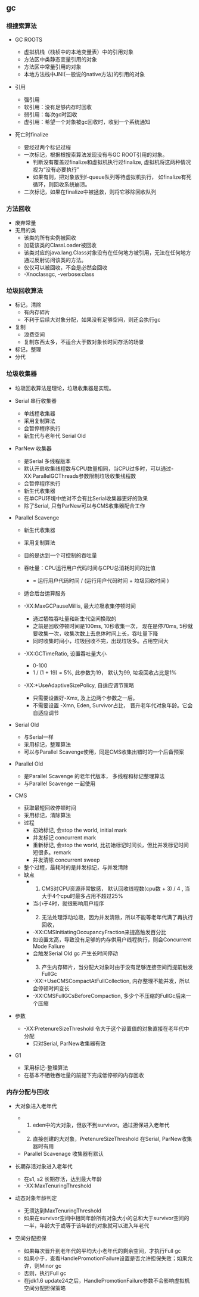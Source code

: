 ## gc
 
### 根搜索算法
 * GC ROOTS
   + 虚拟机栈（栈桢中的本地变量表）中的引用对象
   + 方法区中类静态变量引用的对象
   + 方法区中常量引用的对象
   + 本地方法栈中JNI(一般说的native方法)的引用的对象
   
 * 引用
   + 强引用
   + 软引用：没有足够内存时回收
   + 弱引用：每次gc时回收
   + 虚引用：希望一个对象被gc回收时，收到一个系统通知
   
 * 死亡时finalize 
   + 要经过两个标记过程
   + 一次标记，根据根搜索算法发现没有与GC ROOT引用的对象。
      - 判断没有覆盖过finalize和虚拟机执行过finalize, 虚拟机将这两种情况视为“没有必要执行”
      - 如果有则，把对象放到f-queue队列等待虚拟机执行， 如finalize有死循环，则回收系统崩溃。
   + 二次标记，如果在finalize中被拯救，则将它移除回收队列
   
### 方法回收
 * 废弃常量
 * 无用的类
   + 该类的所有实例被回收
   + 加载该类的ClassLoader被回收
   + 该类对应的java.lang.Class对象没有在任何地方被引用，无法在任何地方通过反射访问该类的方法。
   + 仅仅可以被回收，不会是必然会回收
   + -Xnoclassgc, -verbose:class
   
### 垃圾回收算法
 * 标记，清除
   + 有内存碎片
   + 不利于后续大对象分配，如果没有足够空间，则还会执行gc
 * 复制
   + 浪费空间
   + 复制东西太多，不适合大于数对象长时间存活的场景
 * 标记，整理
 * 分代
 
### 垃圾收集器
 * 垃圾回收算法是理论，垃圾收集器是实现。
 * Serial 串行收集器
   + 单线程收集器
   + 采用复制算法
   + 会暂停程序执行
   + 新生代与老年代 Serial Old
 
 * ParNew 收集器
   + 是Serial 多线程版本
   + 默认开启收集线程数与CPU数量相同，当CPU过多时，可以通过-XX:ParallelGCThreads参数限制垃圾收集线程数
   + 会暂停程序执行
   + 新生代收集器
   + 在单CPU环境中绝对不会有比Serial收集器更好的效果
   + 除了Serial, 只有ParNew可以与CMS收集器配合工作
    
 * Parallel Scavenge
   + 新生代收集器
   + 采用复制算法
   + 目的是达到一个可控制的吞吐量
   + 吞吐量：CPU运行用户代码时间与CPU总消耗时间的比值
      - = 运行用户代码时间 / (运行用户代码时间 + 垃圾回收时间 )
   + 适合后台运算服务
   + -XX:MaxGCPauseMillis, 最大垃圾收集停顿时间
      - 通过牺牲吞吐量和新生代空间换取的
      - 之前是回收停顿时间是100ms, 10秒收集一次， 现在是停70ms, 5秒就要收集一次，收集次数上去总体时间上长，吞吐量下降
      - 同时收集时间小，垃圾回收不完，出现垃圾多。占用空间大
      
   + -XX:GCTimeRatio, 设置吞吐量大小
      - 0-100
      - 1 / (1 + 19) = 5%, 此参数为19， 默认为99, 垃圾回收占比是1%
   + -XX:+UseAdaptiveSizePolicy, 自适应调节策略
      - 只需要设置好-Xmx, 及上边两个参数之一后。
      - 不需要设置 -Xmn, Eden, Survivor占比， 晋升老年代对象年龄。它会自适应调节
      
  
 * Serial Old
   + 与Serial一样
   + 采用标记，整理算法
   + 可以与Parallel Scavenge使用，同是CMS收集出错时的一个后备预案
   
 * Parallel Old
   + 是Parallel Scavenge 的老年代版本， 多线程和标记整理算法
   + 与Parallel Scavenge 一起使用
 
 * CMS
   + 获取最短回收停顿时间
   + 采用标记，清除算法
   + 过程
     - 初始标记, 会stop the world, initial mark  
     - 并发标记 concurrent mark
     - 重新标记, 会stop the world, 比初始标记时间长，但比并发标记时间短很多。remark
     - 并发清除 concurrent sweep
   + 整个过程，最耗时的是并发标记，与并发清除
   + 缺点
     - 1. CMS对CPU资源非常敏感， 默认回收线程数(cpu数 + 3) / 4 , 当大于4个cpu时最多占用不超过25%
     - 当小于4时，就很影响用户程序
     - 2. 无法处理浮动垃圾，因为并发清除，所以不能等老年代满了再执行回收，
     - -XX:CMSInitiatingOccupancyFraction来提高触发百分比
     - 如设置太高，导致没有足够的内存供用户线程执行，则会Concurrent Mode Faliure
     - 会触发Serial Old gc 产生长时间停动
     - 3. 产生内存碎片，当分配大对象时由于没有足够连接空间而提前触发FullGc 
     - -XX:+UseCMSCompactAtFullCollection, 内存整理不能并发，所以会停顿时间变长
     - -XX:CMSFullGCsBeforeCompaction, 多少个不压缩的FullGc后来一个压缩
     
 * 参数
   + -XX:PretenureSizeThreshold 令大于这个设置值的对象直接在老年代中分配
     - 只对Serial, ParNew收集器有效
     
 * G1
   + 采用标记-整理算法
   + 在基本不牺牲吞吐量的前提下完成低停顿的内存回收     

### 内存分配与回收
 * 大对象进入老年代
   + 1. eden中的大对象，但放不到survivor。通过担保进入老年代
   + 2. 直接创建的大对象，PretenureSizeThreshold 在Serial, ParNew收集器时有用
   + Parallel Scavenage 收集器有默认
   
 * 长期存活对象进入老年代
   + 在s1, s2 长期存活，达到最大年龄
   + -XX:MaxTenuringThreshold
   
 * 动态对象年龄判定
   + 无须达到MaxTenuringThreshold
   + 如果在survivor空间中相同年龄所有对象大小的总和大于survivor空间的一半，年龄大于或等于该年龄的对象就可以进入年老代
   
 * 空间分配担保
   + 如果每次晋升到老年代的平均大小老年代的剩余空间，才执行Full gc
   + 如果小于，查看HandlePromotionFailure设置是否允许担保失败；如果允许，则Minor gc
   + 否则，执行Full gc
   + 在jdk1.6 update24之后，HandlePromotionFailure参数不会影响虚拟机空间分配担保策略
